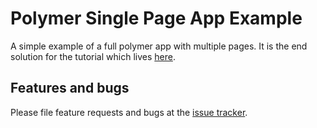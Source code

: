 # Polymer Single Page App Example

A simple example of a full polymer app with multiple pages. It is the end
solution for the tutorial which lives [here][tutorial].

## Features and bugs

Please file feature requests and bugs at the [issue tracker][tracker].

[tracker]: https://github.com/dart-lang/polymer-spa-example/issues
[tutorial]: https://dartlang.org/articles/spa/
